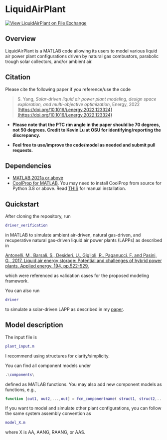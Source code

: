 # LiquidAirPlant

[![View LiquidAirPlant on File Exchange](https://www.mathworks.com/matlabcentral/images/matlab-file-exchange.svg)](https://www.mathworks.com/matlabcentral/fileexchange/106080-liquidairplant)

## Overview 
LiquidAirPlant is a MATLAB code allowing its users to model various liquid air power plant configurations driven by natural gas combustors, parabolic trough solar collectors, and/or ambient air. 

## Citation
Please cite the following paper if you reference/use the code
> S. Yang, _Solar-driven liquid air power plant modeling, design space exploration, and multi-objective optimization_, Energy, 2022 [https://doi.org/10.1016/j.energy.2022.123324](https://doi.org/10.1016/j.energy.2022.123324)

* **Please note that the PTC rim angle in the paper should be 70 degrees, not 50 degrees. Credit to Kevin Lu at OSU for identifying/reporting the discrepancy.**

* **Feel free to use/improve the code/model as needed and submit pull requests.**

## Dependencies
* [MATLAB 2021a or above](https://www.mathworks.com/products/matlab.html)
* [CoolProp for MATLAB](http://www.coolprop.org/coolprop/wrappers/MATLAB/index.html). You may need to install CoolProp from source for Python 3.8 or above. Read [THIS](http://www.coolprop.org/coolprop/wrappers/Python/index.html) for manual installation.

## Quickstart
After cloning the repository, run
```MATLAB
driver_verification
```
in MATLAB to simulate ambient air-driven, natural gas-driven, and recuperative natural gas-driven liquid air power plants (LAPPs) as described in 

[Antonelli, M., Barsali, S., Desideri, U., Giglioli, R., Paganucci, F. and Pasini, G., 2017. Liquid air energy storage: Potential and challenges of hybrid power plants. Applied energy, 194, pp.522-529.](https://doi.org/10.1016/j.apenergy.2016.11.091)

which were referenced as validation cases for the proposed modeling framework.

You can also run 
```MATLAB
driver
```
to simulate a solar-driven LAPP as described in my [paper](https://doi.org/10.1016/j.energy.2022.123324). 

## Model description
The input file is
```MATLAB
plant_input.m
```
I recommend using structures for clarity/simplicity.

You can find all component models under
```MATLAB
.\components\
```
defined as MATLAB functions. You may also add new component models as functions, e.g., 
```MATLAB
function [out1, out2,...,out] = fcn_componentname( struct1, struct2,...,struct )
```

If you want to model and simulate other plant configurations, you can follow the same system assembly convention as
```MATLAB
model_X.m
```
where X is AA, AANG, RAANG, or AAS. 

